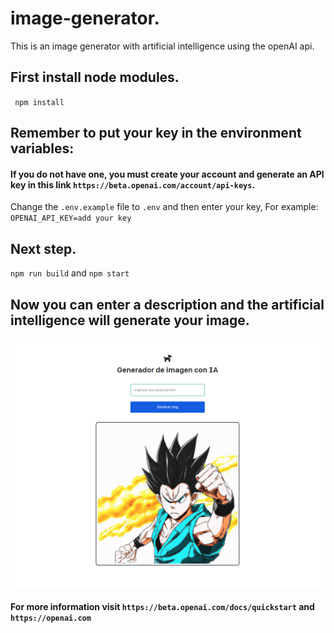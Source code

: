 # image-generator.

This is an image generator with artificial intelligence using the openAI api.

## First install node modules.

` npm install`

## Remember to put your key in the environment variables:

#### If you do not have one, you must create your account and generate an API key in this link `https://beta.openai.com/account/api-keys`.

Change the `.env.example` file to `.env` and then enter your key, For example: `OPENAI_API_KEY=add your key`

## Next step.

`npm run build` and `npm start`

## Now you can enter a description and the artificial intelligence will generate your image.

<img  alt="html" src="https://github.com/edwinmoreno77/image-generator/blob/main/public/OpenAI-goku.png">

#### For more information visit `https://beta.openai.com/docs/quickstart` and `https://openai.com`
